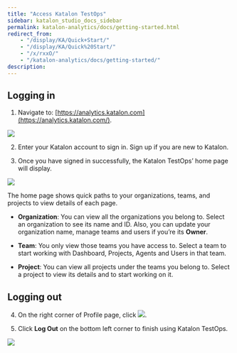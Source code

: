 ```yaml
---
title: "Access Katalon TestOps"
sidebar: katalon_studio_docs_sidebar
permalink: katalon-analytics/docs/getting-started.html
redirect_from:
    - "/display/KA/Quick+Start/"
    - "/display/KA/Quick%20Start/"
    - "/x/rxxO/"
    - "/katalon-analytics/docs/getting-started/"
description:
---
```

## Logging in

1. Navigate to: [https://analytics.katalon.com](https://analytics.katalon.com/).

![](https://github.com/katalon-studio/docs-images/raw/master/katalon-analytics/docs/login/login_page.png)

2. Enter your Katalon account to sign in. Sign up if you are new to Katalon.

3. Once you have signed in successfully, the Katalon TestOps’ home page will display.

![](https://github.com/katalon-studio/docs-images/raw/master/katalon-analytics/docs/login/home_page.png)

 The home page shows quick paths to your organizations, teams, and projects to view details of each page.

* **Organization**: You can view all the organizations you belong to. Select an organization to see its name and ID. Also, you can update your organization name, manage teams and users if you’re its **Owner**.

* **Team**: You only view those teams you have access to. Select a team to start working with Dashboard, Projects, Agents and Users in that team.

* **Project**: You can view all projects under the teams you belong to. Select a project to view its details and to start working on it.

## Logging out

4. On the right corner of Profile page, click ![](https://github.com/katalon-studio/docs-images/raw/5b7eb6ef44f02bd18a7f71d336a1d1a5d2d36a9b/katalon-analytics/docs/login/right_corner.png).

5. Click **Log Out** on the bottom left corner to finish using Katalon TestOps.

![](https://github.com/katalon-studio/docs-images/raw/fb6c07b068281c2299846be930ccc3e6afd23841/profile.png)
